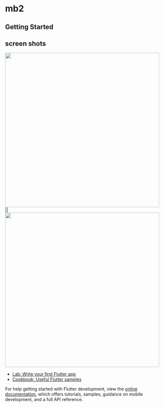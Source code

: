 # mb2



## Getting Started

## screen shots
<img src = "https://user-images.githubusercontent.com/121785209/216533992-4fceb055-6a1d-4b32-8bb7-5e95a4d873d2.png" height = "500px"/> ||
<img src = "https://user-images.githubusercontent.com/121785209/216534508-1effc8de-4d49-4cc1-8e4e-c086f9c1ff13.png" height = "500 px"/>

- [Lab: Write your first Flutter app](https://docs.flutter.dev/get-started/codelab)
- [Cookbook: Useful Flutter samples](https://docs.flutter.dev/cookbook)

For help getting started with Flutter development, view the
[online documentation](https://docs.flutter.dev/), which offers tutorials,
samples, guidance on mobile development, and a full API reference.
